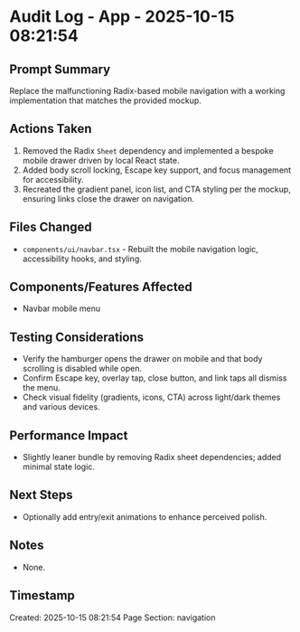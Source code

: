 # Audit Log - App - 2025-10-15 08:21:54

## Prompt Summary

Replace the malfunctioning Radix-based mobile navigation with a working implementation that matches the provided mockup.

## Actions Taken

1. Removed the Radix `Sheet` dependency and implemented a bespoke mobile drawer driven by local React state.
2. Added body scroll locking, Escape key support, and focus management for accessibility.
3. Recreated the gradient panel, icon list, and CTA styling per the mockup, ensuring links close the drawer on navigation.

## Files Changed

- `components/ui/navbar.tsx` - Rebuilt the mobile navigation logic, accessibility hooks, and styling.

## Components/Features Affected

- Navbar mobile menu

## Testing Considerations

- Verify the hamburger opens the drawer on mobile and that body scrolling is disabled while open.
- Confirm Escape key, overlay tap, close button, and link taps all dismiss the menu.
- Check visual fidelity (gradients, icons, CTA) across light/dark themes and various devices.

## Performance Impact

- Slightly leaner bundle by removing Radix sheet dependencies; added minimal state logic.

## Next Steps

- Optionally add entry/exit animations to enhance perceived polish.

## Notes

- None.

## Timestamp

Created: 2025-10-15 08:21:54
Page Section: navigation

